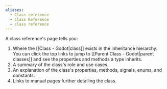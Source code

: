 ```yaml
---
aliases:
  - Class reference
  - Class Reference
  - class reference
---
```

A class reference's page tells you:

1. Where the [[Class - Godot|class]] exists in the inheritance hierarchy. You can click the top links to jump to [[Parent Class - Godot|parent classes]] and see the properties and methods a type inherits.
2.  A summary of the class's role and use cases.
3. An explanation of the class's properties, methods, signals, enums, and constants.
4. Links to manual pages further detailing the class.